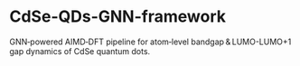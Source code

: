 # CdSe-QDs-GNN-framework
GNN‑powered AIMD‑DFT pipeline for atom‑level bandgap &amp; LUMO-LUMO+1 gap dynamics of CdSe quantum dots.
